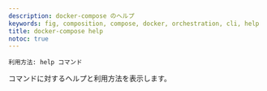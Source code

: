 ```yaml
---
description: docker-compose のヘルプ
keywords: fig, composition, compose, docker, orchestration, cli, help
title: docker-compose help
notoc: true
---
```


<!--
Usage: help COMMAND
-->
```
利用方法: help コマンド
```

<!--
Displays help and usage instructions for a command.
-->
コマンドに対するヘルプと利用方法を表示します。
